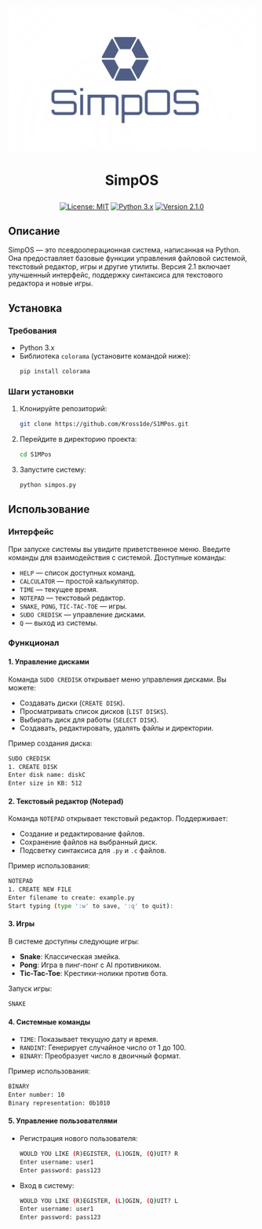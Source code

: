 ![banner](https://github.com/Kross1de/S1MPOS/blob/main/banner.png?raw=true)
# <p align="center">SimpOS<p align="center">

<p align="center">
  <a href="https://opensource.org/licenses/MIT"><img src="https://img.shields.io/badge/License-MIT-yellow.svg" alt="License: MIT"></a>
  <a href="#"><img src="https://img.shields.io/badge/Python-3.x-blue.svg" alt="Python 3.x"></a>
  <a href="#"><img src="https://img.shields.io/badge/Version-2.1.0-green.svg" alt="Version 2.1.0"></a>
</p>

## Описание

SimpOS — это псевдооперационная система, написанная на Python. Она предоставляет базовые функции управления файловой системой, текстовый редактор, игры и другие утилиты. Версия 2.1 включает улучшенный интерфейс, поддержку синтаксиса для текстового редактора и новые игры.

## Установка

### Требования
- Python 3.x
- Библиотека `colorama` (установите командой ниже):
  ```bash
  pip install colorama
  ```

### Шаги установки
1. Клонируйте репозиторий:
   ```bash
   git clone https://github.com/Kross1de/S1MPos.git
   ```

2. Перейдите в директорию проекта:
   ```bash
   cd S1MPos
   ```

3. Запустите систему:
   ```bash
   python simpos.py
   ```

## Использование

### Интерфейс
При запуске системы вы увидите приветственное меню. Введите команды для взаимодействия с системой. Доступные команды:
- `HELP` — список доступных команд.
- `CALCULATOR` — простой калькулятор.
- `TIME` — текущее время.
- `NOTEPAD` — текстовый редактор.
- `SNAKE`, `PONG`, `TIC-TAC-TOE` — игры.
- `SUDO CREDISK` — управление дисками.
- `Q` — выход из системы.

### Функционал

#### 1. **Управление дисками**
Команда `SUDO CREDISK` открывает меню управления дисками. Вы можете:
- Создавать диски (`CREATE DISK`).
- Просматривать список дисков (`LIST DISKS`).
- Выбирать диск для работы (`SELECT DISK`).
- Создавать, редактировать, удалять файлы и директории.

Пример создания диска:
```bash
SUDO CREDISK
1. CREATE DISK
Enter disk name: diskC
Enter size in KB: 512
```

#### 2. **Текстовый редактор (Notepad)**
Команда `NOTEPAD` открывает текстовый редактор. Поддерживает:
- Создание и редактирование файлов.
- Сохранение файлов на выбранный диск.
- Подсветку синтаксиса для `.py` и `.c` файлов.

Пример использования:
```bash
NOTEPAD
1. CREATE NEW FILE
Enter filename to create: example.py
Start typing (type ':w' to save, ':q' to quit):
```

#### 3. **Игры**
В системе доступны следующие игры:
- **Snake**: Классическая змейка.
- **Pong**: Игра в пинг-понг с AI противником.
- **Tic-Tac-Toe**: Крестики-нолики против бота.

Запуск игры:
```bash
SNAKE
```

#### 4. **Системные команды**
- `TIME`: Показывает текущую дату и время.
- `RANDINT`: Генерирует случайное число от 1 до 100.
- `BINARY`: Преобразует число в двоичный формат.

Пример использования:
```bash
BINARY
Enter number: 10
Binary representation: 0b1010
```

#### 5. **Управление пользователями**
- Регистрация нового пользователя:
  ```bash
  WOULD YOU LIKE (R)EGISTER, (L)OGIN, (Q)UIT? R
  Enter username: user1
  Enter password: pass123
  ```
- Вход в систему:
  ```bash
  WOULD YOU LIKE (R)EGISTER, (L)OGIN, (Q)UIT? L
  Enter username: user1
  Enter password: pass123
  ```
